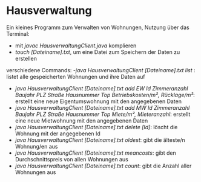 # Hausverwaltung

Ein kleines Programm zum Verwalten von Wohnungen, Nutzung über das Terminal:

- mit *javac HausverwaltungClient.java* komplieren
- *touch [Dateiname].txt*, um eine Datei zum Speichern der Daten zu erstellen

verschiedene Commands:
-*java HausverwaltungClient [Dateiname].txt list* : listet alle gespeicherten Wohnungen und ihre Daten auf
- *java HausverwaltungClient [Dateiname].txt add EW Id Zimmeranzahl Baujahr PLZ Straße Hausnummer Top Betriebskosten/m², Rücklage/m²*: erstellt eine neue Eigentumswohnung mit den angegebenen Daten
- *java HausverwaltungClient [Dateiname].txt add MW Id Zimmeranzahl Baujahr PLZ Straße Hausnummer Top Miete/m², Mieteranzahl*: erstellt eine neue Mietwohnung mit den angegebenen Daten
- *java HausverwaltungClient [Dateiname].txt delete [Id]*: löscht die Wohnung mit der angegebenen Id
- *java HausverwaltungClient [Dateiname].txt oldest*: gibt die älteste/n Wohnung/en aus
- *java HausverwaltungClient [Dateiname].txt meancosts*: gibt den Durchschnittspreis von allen Wohnungen aus
- *java HausverwaltungClient [Dateiname].txt count*: gibt die Anzahl aller Wohnungen aus

